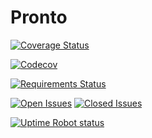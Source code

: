 # Pronto

[![Coverage Status](https://img.shields.io/coveralls/github/COS301-SE-2023/Pronto.svg?style=flat-square)](https://coveralls.io/github/COS301-SE-2023/Pronto)

[![Codecov](https://img.shields.io/codecov/c/github/COS301-SE-2023/Pronto.svg?style=flat-square)](https://codecov.io/gh/COS301-SE-2023/Pronto)

[![Requirements Status](https://img.shields.io/requires/github/COS301-SE-2023/Pronto.svg?style=flat-square)](https://requires.io/github/COS301-SE-2023/Pronto/requirements)

[![Open Issues](https://img.shields.io/github/issues/COS301-SE-2023/Pronto.svg?style=flat-square)](https://github.com/COS301-SE-2023/Pronto/issues)
[![Closed Issues](https://img.shields.io/github/issues-closed/COS301-SE-2023/Pronto.svg?style=flat-square)](https://github.com/COS301-SE-2023/Pronto/issues?q=is%3Aissue+is%3Aclosed)

[![Uptime Robot status](https://img.shields.io/uptimerobot/status/m778918918-3e92c097147760ee39d02d36?style=flat-square)](https://uptimerobot.com/dashboard#778918918)
